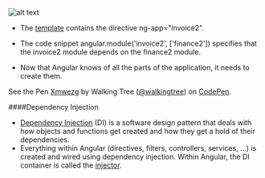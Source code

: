 ![alt text](https://docs.angularjs.org/img/guide/concepts-module-service.png "Template-Controller-Service")

 * The <a class="x-grid-item"  href='/slidedeck/#1. Overview/2 Core-Concepts/4. Template' target="_blank">template</a> contains the directive ng-app="invoice2".

 * The code snippet angular.module('invoice2', ['finance2']) specifies that the invoice2 module depends on the finance2 module.
 
 * Now that Angular knows of all the parts of the application, it needs to create them.

<p data-height="268" data-theme-id="0" data-slug-hash="Xmwezg" data-default-tab="result" data-user="walkingtree" class='codepen'>See the Pen <a href='http://codepen.io/walkingtree/pen/Xmwezg/'>Xmwezg</a> by Walking Tree (<a href='http://codepen.io/walkingtree'>@walkingtree</a>) on <a href='http://codepen.io'>CodePen</a>.</p>
<script async src="//assets.codepen.io/assets/embed/ei.js"></script>

####Dependency Injection 

* <a class="x-grid-item"  href='/slidedeck/#1. Overview/2 Core-Concepts/14. Dependency Injection' target="_blank">Dependency Injection</a> (DI) is a software design pattern that deals with how objects and functions get created and how they get a hold of their dependencies. 
* Everything within Angular (directives, filters, controllers, services, ...) is created and wired using dependency injection. Within Angular, the DI container is called the <a class="x-grid-item"  href='/slidedeck/#1. Overview/2 Core-Concepts/15. Injector' target="_blank">injector</a>.

